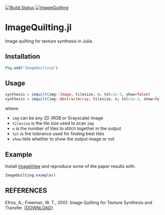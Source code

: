 [![Build Status](https://travis-ci.org/juliohm/ImageQuilting.jl.svg?branch=master)](https://travis-ci.org/juliohm/ImageQuilting.jl)
[![ImageQuilting](http://pkg.julialang.org/badges/ImageQuilting_nightly.svg)](http://pkg.julialang.org/?pkg=ImageQuilting&ver=nightly)

ImageQuilting.jl
================

Image quilting for texture synthesis in Julia.

Installation
------------

```julia
Pkg.add("ImageQuilting")
```

Usage
-----

```julia
synthesis = imquilt(img::Image, tilesize, n; tol=1e-3, show=false)
synthesis = imquilt(img::AbstractArray, tilesize, n; tol=1e-3, show=false)
```

where:

* `img` can be any 2D (RGB or Grayscale) image
* `tilesize` is the tile size used to scan `img`
* `n` is the number of tiles to stitch together in the output
* `tol` is the tolerance used for finding best tiles
* `show` tells whether to show the output image or not

Example
-------

Install [ImageView](https://github.com/timholy/ImageView.jl) and
reproduce some of the paper results with:

```julia
ImageQuilting.example()
```

REFERENCES
----------

Efros, A.; Freeman, W. T., 2001. Image Quilting for Texture Synthesis and Transfer. [[DOWNLOAD](http://graphics.cs.cmu.edu/people/efros/research/quilting.html)]
